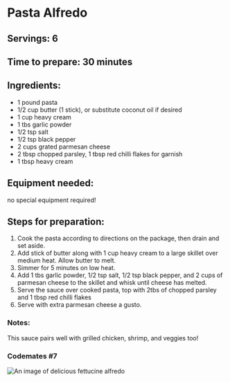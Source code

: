 # Pasta Alfredo

## Servings: 6

## Time to prepare: 30 minutes 

## Ingredients:
- 1 pound pasta
- 1/2 cup butter (1 stick), or substitute coconut oil if desired
- 1 cup heavy cream
- 1 tbs garlic powder
- 1/2 tsp salt
- 1/2 tsp black pepper
- 2 cups grated parmesan cheese
- 2 tbsp chopped parsley, 1 tbsp red chilli flakes for garnish
- 1 tbsp heavy cream 

## Equipment needed:
no special equipment required!


## Steps for preparation:
1. Cook the pasta according to directions on the package, then drain and set aside. 
2. Add stick of butter along with 1 cup heavy cream to a large skillet over medium heat. Allow butter to melt.
3. Simmer for 5 minutes on low heat.
4. Add 1 tbs garlic powder, 1/2 tsp salt, 1/2 tsp black pepper, and 2 cups of parmesan cheese to the skillet and whisk until cheese has melted.
5. Serve the sauce over cooked pasta, top with 2tbs of chopped parsley and 1 tbsp red chilli flakes
6. Serve with extra parmesan cheese a gusto.


### Notes:
This sauce pairs well with grilled chicken, shrimp, and veggies too!


### Codemates #7

![An image of delicious fettucine alfredo](https://images.unsplash.com/photo-1607116667981-ff148a14e975?ixlib=rb-4.0.3&ixid=MnwxMjA3fDB8MHxwaG90by1wYWdlfHx8fGVufDB8fHx8&auto=format&fit=crop&w=1287&q=80)
